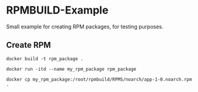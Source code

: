 # RPMBUILD-Example
Small example for creating RPM packages, for testing purposes.


## Create RPM
    docker build -t rpm_package .

    docker run -itd --name my_rpm_package rpm_package

    docker cp my_rpm_package:/root/rpmbuild/RPMS/noarch/app-1-0.noarch.rpm .